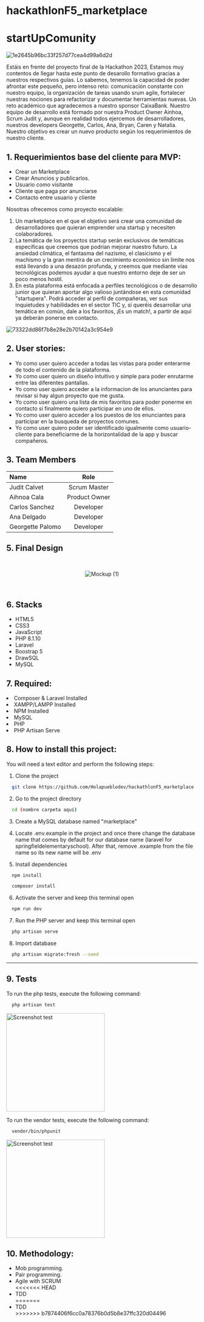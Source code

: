 # hackathlonF5_marketplace
<h1>startUpComunity</h1>

![1e2645b96bc33f257d77cea4d99a6d2d](https://user-images.githubusercontent.com/114645883/221011831-0dff3969-b7db-4d7b-af22-2ec5194f05ed.png)

<p> Estáis en frente del proyecto final de la Hackathon 2023, Estamos muy contentos de llegar hasta este punto de desarollo formativo gracias a nuestros respectivos guías. Lo sabemos, tenemos la capacidad de poder afrontar este pequeño, pero intenso reto: comunicación constante con nuestro equipo, la organización de tareas usando srum agile, fortalecer nuestras nociones para refactorizar y documentar herramientas nuevas. Un reto académico que agradecemos a nuestro sponsor CaixaBank. Nuestro equipo de desarrollo está formado por nuestra Product Owner Ainhoa, Scrum Judit y, aunque en realidad todos ejercemos de desarrolladores, nuestros developers Georgette, Carlos, Ana, Bryan, Caren y Natalia. Nuestro objetivo es crear un nuevo producto según los requerimientos de nuestro cliente. <p>
  
<h2>1. Requerimientos base del cliente para MVP:</h2>
<ul>
 <li> Crear un Marketplace </li>
<li> Crear Anuncios y publicarlos.</li>
<li> Usuario como visitante</li>
<li> Cliente que paga por anunciarse</li>
<li> Contacto entre usuario y cliente </li>
</ul>

Nosotras ofrecemos como proyecto escalable:
1. Un marketplace en el que el objetivo será crear una comunidad de desarrolladores que quieran emprender una startup y necesiten colaboradores.
2. La temática de los proyectos startup serán exclusivos de temáticas especificas que creemos que podrían mejorar nuestro futuro. La ansiedad climática, el fantasma del nazismo, el clasicismo y el machismo y la gran mentira de un crecimiento económico sin límite nos está llevando a una desazón profunda, y creemos que mediante vías tecnológicas podemos ayudar a que nuestro entorno deje de ser un poco menos hostil.
3. En esta plataforma está enfocada a perfiles tecnológicos o de desarrollo junior que quieran aportar algo valioso juntándose en esta comunidad "startupera". Podrá acceder al perfil de compañeras, ver sus inquietudes y habilidades en el sector TIC y, si queréis desarrollar una temática en común, dale a los favoritos, ¡Es un match!, a partir de aquí ya deberán ponerse en contacto.

![73322dd86f7b8e28e2b70142a3c954e9](https://user-images.githubusercontent.com/114645883/221011982-27967cc4-1387-4987-aad3-806f5d47c519.png)

<h2>2. User stories:</h2>
<ul>
<li>Yo como user quiero acceder a todas las vistas para poder enterarme de todo el contenido de la plataforma. </li>
<li>Yo como user quiero un diseño intuitivo y simple para poder enrutarme entre las diferentes pantallas.</li>
<li>Yo como user quiero acceder a la informacion de los anunciantes para revisar si hay algun proyecto que me gusta.</li>
<li>Yo como user quiero una lista de mis favoritos para poder ponerme en contacto si finalmente quiero participar en uno de ellos.</li>
<li>Yo como user quiero acceder a los puestos de los enunciantes para participar en la busqueda de proyectos comunes.</li>
<li>Yo como user quiero poder ser identificado igualmente como usuario-cliente para beneficiarme de la horizontalidad de la app y buscar compañeros.</li>
</ul>


## 3. Team Members

| Name | Role | 
| :--- | :---: | 
| Judit Calvet |  Scrum Master |
| Aihnoa Cala | Product Owner | 
| Carlos Sanchez  | Developer | https://github.com/Holapueblodev
| Ana Delgado | Developer |
| Georgette Palomo | Developer| 


<h2>5. Final Design</h2> 
<div style="heigth:auto; display:flex; flex-wrap:wrap; justify-content:center; padding:1rem">

![Mockup (1)](https://user-images.githubusercontent.com/114645883/221018815-95c1c4e6-3d78-4cf4-87dd-b1c1ed8a4a92.png)

</div>


<h2>6. Stacks</h2>
<ul>
<li>HTML5</li>
<li>CSS3</li>
<li>JavaScript</li>
<li>PHP 8.1.10</li>
<li>Laravel</li>
<li>Boostrap 5</li>
<li>DrawSQL</li>
<li>MySQL</li>
</ul>

<h2>7. Required:</h2>
<li>Composer & Laravel Installed</li>
<li>XAMPP/LAMPP Installed</li>
<li>NPM Installed</li>
<li>MySQL</li>
<li>PHP</li>
<li>PHP Artisan Serve</li>

<h2>8. How to install this project:</h2>

You will need a text editor and perform the following steps:

1. Clone the project
```bash
  git clone https://github.com/Holapueblodev/hackathlonF5_marketplace
```

2. Go to the project directory
```bash
  cd (nombre carpeta aquí)
```

3. Create a MySQL database named "marketplace"

4. Locate .env.example in the project and once there change the database name that comes by default for our database name (laravel for springfieldelementaryschool). After that, remove .example from the file name so its new name will be .env

5. Install dependencies
```bash
  npm install
```
```bash
  composer install
```

6. Activate the server and keep this terminal open
```bash
  npm run dev
```

7. Run the PHP server and keep this terminal open
```bash
  php artisan serve
```

8. Import database
```bash
  php artisan migrate:fresh --seed
```

***

 <h2>9. Tests</h2>

To run the php tests, execute the following command:
```bash
  php artisan test
```
<img width="259" alt="Screenshot test" src="public/css/img/phpTest.png">


To run the vendor tests, execute the following command:
```bash
  vendor/bin/phpunit
```
<img width="259" alt="Screenshot test" src="public/css/img/vendorTest.png">


<h2>10. Methodology:</h2>
<ul>
<li>Mob programming.</li>
<li>Pair programming.</li>
<li>Agile with SCRUM</li>
<<<<<<< HEAD
<li>TDD</li> 
=======
<li>TDD</li> 
>>>>>>> b7874406f6cc0a78376b0d5b8e37ffc320d04496
